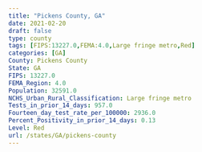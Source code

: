 ```yaml
---
title: "Pickens County, GA"
date: 2021-02-20
draft: false
type: county
tags: [FIPS:13227.0,FEMA:4.0,Large fringe metro,Red]
categories: [GA]
County: Pickens County
State: GA
FIPS: 13227.0
FEMA_Region: 4.0
Population: 32591.0
NCHS_Urban_Rural_Classification: Large fringe metro
Tests_in_prior_14_days: 957.0
Fourteen_day_test_rate_per_100000: 2936.0
Percent_Positivity_in_prior_14_days: 0.13
Level: Red
url: /states/GA/pickens-county
---
```



